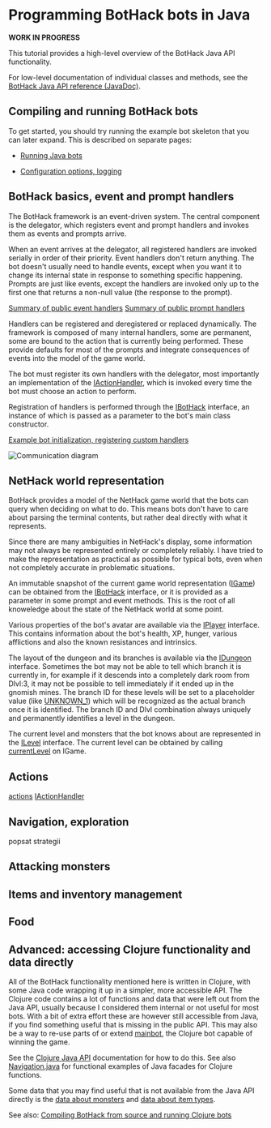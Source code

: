 # Programming BotHack bots in Java

**WORK IN PROGRESS**

This tutorial provides a high-level overview of the BotHack Java API functionality.

For low-level documentation of individual classes and methods, see the [BotHack Java API reference (JavaDoc)](http://krajj7.github.io/BotHack/javadoc/).

<!-- - compiling, running NH, bot skeleton -->
## Compiling and running BotHack bots

To get started, you should try running the example bot skeleton that you can later expand.  This is described on separate pages:

* [Running Java bots](https://github.com/krajj7/BotHack/blob/master/doc/running.md)

* [Configuration options, logging](https://github.com/krajj7/BotHack/blob/master/doc/config.md)

<!-- - IANBF + handlers, IAction, action reasons -->
## BotHack basics, event and prompt handlers

The BotHack framework is an event-driven system.  The central component is the delegator, which registers event and prompt handlers and invokes them as events and prompts arrive.

When an event arrives at the delegator, all registered handlers are invoked serially in order of their priority.  Event handlers don't return anything.  The bot doesn't usually need to handle events, except when you want it to change its internal state in response to something specific happening.  Prompts are just like events, except the handlers are invoked only up to the first one that returns a non-null value (the response to the prompt).

[Summary of public event handlers](http://krajj7.github.io/BotHack/javadoc/bothack/events/package-summary.html)
[Summary of public prompt handlers](http://krajj7.github.io/BotHack/javadoc/bothack/prompts/package-summary.html)

Handlers can be registered and deregistered or replaced dynamically.  The framework is composed of many internal handlers, some are permanent, some are bound to the action that is currently being performed.  These provide defaults for most of the prompts and integrate consequences of events into the model of the game world.

The bot must register its own handlers with the delegator, most importantly an implementation of the [IActionHandler](http://krajj7.github.io/BotHack/javadoc/bothack/prompts/IActionHandler.html), which is invoked every time the bot must choose an action to perform.

Registration of handlers is performed through the [IBotHack](http://krajj7.github.io/BotHack/javadoc/bothack/bot/IBotHack.html) interface, an instance of which is passed as a parameter to the bot's main class constructor.

[Example bot initialization, registering custom handlers](https://github.com/krajj7/BotHack/blob/master/javabots/JavaBot/src/bothack/javabots/javabot/JavaBot.java)

![Communication diagram](http://krajj7.github.io/BotHack/doc/bothack-comm.png)

<!-- - basic world repre: IGame, ILevel -->
## NetHack world representation

BotHack provides a model of the NetHack game world that the bots can query when deciding on what to do.  This means bots don't have to care about parsing the terminal contents, but rather deal directly with what it represents.  

Since there are many ambiguities in NetHack's display, some information may not always be represented entirely or completely reliably.  I have tried to make the representation as practical as possible for typical bots, even when not completely accurate in problematic situations.

An immutable snapshot of the current game world representation ([IGame](http://krajj7.github.io/BotHack/javadoc/bothack/bot/IGame.html)) can be obtained from the [IBotHack](http://krajj7.github.io/BotHack/javadoc/bothack/bot/IBotHack.html#game()) interface, or it is provided as a parameter in some prompt and event methods.  This is the root of all knoweledge about the state of the NetHack world at some point.

Various properties of the bot's avatar are available via the [IPlayer](http://krajj7.github.io/BotHack/javadoc/bothack/bot/IPlayer.html) interface.  This contains information about the bot's health, XP, hunger, various afflictions and also the known resistances and intrinsics.
<!-- - player senses: hp, xp, hunger, state, inventory, resistances ... -->

The layout of the dungeon and its branches is available via the [IDungeon](http://krajj7.github.io/BotHack/javadoc/bothack/bot/dungeon/IDungeon.html) interface.  Sometimes the bot may not be able to tell which branch it is currently in, for example if it descends into a completely dark room from Dlvl:3, it may not be possible to tell immediately if it ended up in the gnomish mines.  The branch ID for these levels will be set to a placeholder value (like [UNKNOWN\_1](http://krajj7.github.io/BotHack/javadoc/bothack/bot/dungeon/Branch.html#UNKNOWN_1)) which will be recognized as the actual branch once it is identified.  The branch ID and Dlvl combination always uniquely and permanently identifies a level in the dungeon.

The current level and monsters that the bot knows about are represented in the [ILevel](http://krajj7.github.io/BotHack/javadoc/bothack/bot/dungeon/ILevel.html) interface.  The current level can be obtained by calling [currentLevel](http://krajj7.github.io/BotHack/javadoc/bothack/bot/IGame.html#currentLevel()) on IGame.

## Actions

[actions](http://krajj7.github.io/BotHack/javadoc/bothack/actions/package-summary.html)
[IActionHandler](http://krajj7.github.io/BotHack/javadoc/bothack/prompts/IActionHandler.html)

<!-- - moving around, exploring: move, navigate, seek, explore, misc actions (sit) -->
<!-- - navigating across levels/branches - ascend, descend, seek-level -->
## Navigation, exploration

popsat strategii

<!-- - attacking monsters: move, attack (no strategy helpers implemented), mention tracker -->
## Attacking monsters

<!-- - items & inventory mgmt: pickup, drop, identification, weight, all other actions -->
## Items and inventory management

<!-- - feeding, corpse tracker -->
## Food

<!-- - calling clojure directly (non-wrapped fns), nonpublic data, menubots -->
## Advanced: accessing Clojure functionality and data directly

All of the BotHack functionality mentioned here is written in Clojure, with some Java code wrapping it up in a simpler, more accessible API.  The Clojure code contains a lot of functions and data that were left out from the Java API, usually because I considered them internal or not useful for most bots.  With a bit of extra effort these are however still accessible from Java, if you find something useful that is missing in the public API.  This may also be a way to re-use parts of or extend [mainbot](https://github.com/krajj7/BotHack/blob/master/src/bothack/bots/mainbot.clj), the Clojure bot capable of winning the game.

See the [Clojure Java API](http://clojure.github.io/clojure/javadoc/clojure/java/api/package-summary.html) documentation for how to do this.  See also [Navigation.java](https://github.com/krajj7/BotHack/blob/master/java/bothack/actions/Navigation.java) for functional examples of Java facades for Clojure functions.

Some data that you may find useful that is not available from the Java API directly is the [data about monsters](https://github.com/krajj7/BotHack/blob/master/src/bothack/montype.clj) and [data about item types](https://github.com/krajj7/BotHack/blob/master/src/bothack/itemdata.clj).

See also: [Compiling BotHack from source and running Clojure bots](https://github.com/krajj7/BotHack/blob/master/doc/compiling.md)
